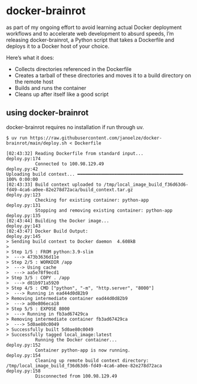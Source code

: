 # docker-brainrot

as part of my ongoing effort to avoid learning actual Docker deployment workflows and to accelerate web development to absurd speeds, I’m releasing docker-brainrot, a Python script that takes a Dockerfile and deploys it to a Docker host of your choice.

Here’s what it does:

* Collects directories referenced in the Dockerfile
* Creates a tarball of these directories and moves it to a build directory on the remote host
* Builds and runs the container
* Cleans up after itself like a good script

## using docker-brainrot

docker-brainrot requires no installation if run through uv.

```
$ uv run https://raw.githubusercontent.com/janoelze/docker-brainrot/main/deploy.sh < Dockerfile
```
```
[02:43:32] Reading Dockerfile from standard input...                                                                                                                                                                                    deploy.py:174
           Connected to 100.98.129.49                                                                                                                                                                                                    deploy.py:42
Uploading build context... ━━━━━━━━━━━━━━━━━━━━━━━━━━━━━━━━━━━━━━━━ 100% 0:00:00
[02:43:33] Build context uploaded to /tmp/local_image_build_f36d63d6-fd49-4ca6-a0ee-82e278d72aca/build_context.tar.gz                                                                                                                   deploy.py:123
           Checking for existing container: python-app                                                                                                                                                                                  deploy.py:131
           Stopping and removing existing container: python-app                                                                                                                                                                         deploy.py:135
[02:43:44] Building the Docker image...                                                                                                                                                                                                 deploy.py:143
[02:43:47] Docker Build Output:                                                                                                                                                                                                         deploy.py:145
> Sending build context to Docker daemon  4.608kB
>
> Step 1/5 : FROM python:3.9-slim
>  ---> 473b3636d11e
> Step 2/5 : WORKDIR /app
>  ---> Using cache
>  ---> aa5e78f9ecd1
> Step 3/5 : COPY . /app
>  ---> d81b971a5920
> Step 4/5 : CMD ["python", "-m", "http.server", "8000"]
>  ---> Running in ead44d0d82b9
> Removing intermediate container ead44d0d82b9
>  ---> ad0e806eca18
> Step 5/5 : EXPOSE 8000
>  ---> Running in fb3ad67429ca
> Removing intermediate container fb3ad67429ca
>  ---> 5d0ae80c0049
> Successfully built 5d0ae80c0049
> Successfully tagged local_image:latest
           Running the Docker container...                                                                                                                                                                                              deploy.py:152
           Container python-app is now running.                                                                                                                                                                                         deploy.py:154
           Cleaning up remote build context directory: /tmp/local_image_build_f36d63d6-fd49-4ca6-a0ee-82e278d72aca                                                                                                                      deploy.py:158
           Disconnected from 100.98.129.49
```
